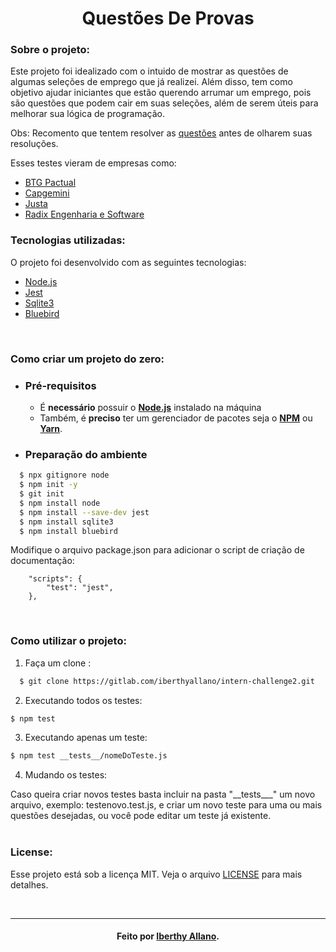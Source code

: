 <h1 align="center">
  Questões De Provas
</h1>

### Sobre o projeto:

Este projeto foi idealizado com o intuido de mostrar as questões de algumas seleções de emprego que já realizei.
Além disso, tem como objetivo ajudar iniciantes que estão querendo arrumar um emprego, pois são questões que podem cair em suas seleções, além de serem úteis para melhorar sua lógica de programação.

Obs:
Recomento que tentem resolver as [questões](./src/) antes de olharem suas resoluções.

Esses testes vieram de empresas como:
- [BTG Pactual](https://www.btgpactual.com/)
- [Capgemini](https://www.capgemini.com/br-pt/)
- [Justa](https://justa.com.vc/)
- [Radix Engenharia e Software](https://www.radixeng.com.br/)

### Tecnologias utilizadas:
O projeto foi desenvolvido com as seguintes tecnologias:
- [Node.js](https://nodejs.org/en/)
- [Jest](https://jestjs.io/pt-BR/)
- [Sqlite3](https://www.sqlite.org/)
- [Bluebird](http://bluebirdjs.com/docs/getting-started.html)

<br>

### Como criar um projeto do zero:
- ### Pré-requisitos

  - É **necessário** possuir o **[Node.js](https://nodejs.org/en/)** instalado na máquina
  - Também, é **preciso** ter um gerenciador de pacotes seja o **[NPM](https://www.npmjs.com/)** ou **[Yarn](https://yarnpkg.com/)**.

- ### Preparação do ambiente
```sh
  $ npx gitignore node
  $ npm init -y
  $ git init
  $ npm install node
  $ npm install --save-dev jest
  $ npm install sqlite3
  $ npm install bluebird
```

Modifique o arquivo package.json para adicionar o script de criação de documentação:
```
	"scripts": {
		"test": "jest",
	},
```

<br>

### Como utilizar o projeto:

1. Faça um clone :

```sh
  $ git clone https://gitlab.com/iberthyallano/intern-challenge2.git
```

2. Executando todos os testes:

```sh
$ npm test
```
3. Executando apenas um teste:

```sh
$ npm test __tests__/nomeDoTeste.js
```

4. Mudando os testes:
 <div>
	Caso queira criar novos testes basta incluir na pasta "__tests___" um novo arquivo, exemplo: testenovo.test.js, e criar um novo teste para uma ou mais questões desejadas, ou você pode editar um teste já existente.
</div> 

<br>


### License:

Esse projeto está sob a licença MIT. Veja o arquivo [LICENSE](LICENSE.md) para mais detalhes.

<br>

---
<h4 align="center">
    Feito por <a href="https://www.linkedin.com/in/iberthy-allano/" target="_blank">Iberthy Allano</a>.
</h4>